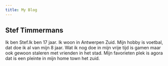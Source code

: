```yaml
---
title: My Blog
---
```


## Stef Timmermans

Ik ben Stef.Ik ben 17 jaar. Ik woon in Antwerpen Zuid. Mijn hobby is voetbal, dat doe ik al van mijn 8 jaar. Wat ik nog doe in mijn vrije tijd is gamen maar ook gewoon staleren met vrienden in het stad. Mijn favorieten plek is agora dat is een pleinte in mijn home town het zuid.